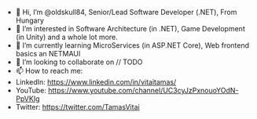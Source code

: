 - 👋 Hi, I’m @oldskull84, Senior/Lead Software Developer (.NET), From Hungary
- 👀 I’m interested in Software Architecture (in .NET), Game Development (in Unity) and a whole lot more.
- 🌱 I’m currently learning MicroServices (in ASP.NET Core), Web frontend basics an NETMAUI
- 💞️ I’m looking to collaborate on // TODO
- 📫 How to reach me:
- LinkedIn: https://www.linkedin.com/in/vitaitamas/
- YouTube: https://www.youtube.com/channel/UC3cyJzPxnouoYOdN-PpVKIg
- Twitter: https://twitter.com/TamasVitai
<!---
oldskull84/oldskull84 is a ✨ special ✨ repository because its `README.md` (this file) appears on your GitHub profile.
You can click the Preview link to take a look at your changes.
--->
